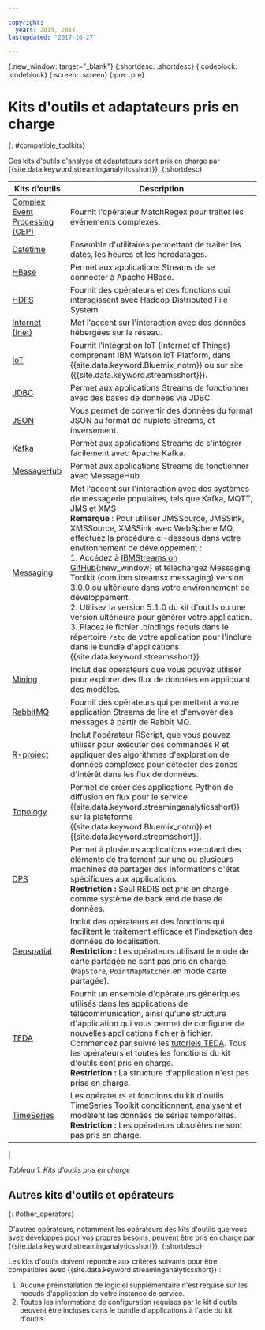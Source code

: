 ```yaml
---

copyright:
  years: 2015, 2017
lastupdated: "2017-10-27"

---
```


<!-- Attribute definitions -->
{:new_window: target="_blank"}
{:shortdesc: .shortdesc}
{:codeblock: .codeblock}
{:screen: .screen}
{:pre: .pre}

# Kits d'outils et adaptateurs pris en charge
{: #compatible_toolkits}

Ces kits d'outils d'analyse et adaptateurs sont pris en charge par {{site.data.keyword.streaminganalyticsshort}}.
{:shortdesc}

| Kits d'outils                   | Description							                  |
| --------------------------------| --------------------------|
| [Complex Event Processing (CEP)](https://ibm.co/2zOwODa)    |	Fournit l'opérateur MatchRegex pour traiter les événements complexes. |
| [Datetime](https://ibmstreams.github.io/streamsx.datetime/)	|	Ensemble d'utilitaires permettant de traiter les dates, les heures et les horodatages.  |
| [HBase](http://ibmstreams.github.io/streamsx.hbase/)        | Permet aux applications Streams de se connecter à Apache HBase.	 	   |
| [HDFS](http://ibmstreams.github.io/streamsx.hdfs/)          | Fournit des opérateurs et des fonctions qui interagissent avec Hadoop Distributed File System.	|
| [Internet (Inet)](http://ibmstreams.github.io/streamsx.inet)|  Met l'accent sur l'interaction avec des données hébergées sur le réseau.       |
| [IoT](http://ibmstreams.github.io/streamsx.iot/)            | Fournit l'intégration IoT (Internet of Things) comprenant IBM Watson IoT Platform, dans {{site.data.keyword.Bluemix_notm}} ou sur site ({{site.data.keyword.streamsshort}}). |
| [JDBC](http://ibmstreams.github.io/streamsx.jdbc/)          | Permet aux applications Streams de fonctionner avec des bases de données via JDBC.		   |
| [JSON](http://ibmstreams.github.io/streamsx.json/)          | Vous permet de convertir des données du format JSON au format de nuplets Streams, et inversement. 		|
| [Kafka](https://ibmstreams.github.io/streamsx.kafka/)       | Permet aux applications Streams de s'intégrer facilement avec Apache Kafka. 	 |
| [MessageHub](https://ibmstreams.github.io/streamsx.messagehub/) | Permet aux applications Streams de fonctionner avec MessageHub.			     |
| [Messaging](https://ibmstreams.github.io/streamsx.messaging/)   |  	Met l'accent sur l'interaction avec des systèmes de messagerie populaires, tels que Kafka, MQTT, JMS et XMS	<br>**Remarque** : Pour utiliser JMSSource, JMSSink, XMSSource, XMSSink avec WebSphere MQ, effectuez la procédure ci-dessous dans votre environnement de développement : <br>1. Accédez à [IBMStreams on GitHub](https://github.com/IBMStreams){:new_window} et téléchargez Messaging Toolkit (com.ibm.streamsx.messaging) version 3.0.0 ou ultérieure dans votre environnement de développement.<br>2. Utilisez la version 5.1.0 du kit d'outils ou une version ultérieure pour générer votre application.<br>3. Placez le fichier .bindings requis dans le répertoire `/etc` de votre application pour l'inclure dans le bundle d'applications {{site.data.keyword.streamsshort}}.	    |
| [Mining](https://ibm.co/2y3i5au)              	   	            |  Inclut des opérateurs que vous pouvez utiliser pour explorer des flux de données en appliquant des modèles.     |
| [RabbitMQ](https://ibmstreams.github.io/streamsx.rabbitmq/)     |  Fournit des opérateurs qui permettant à votre application Streams de lire et d'envoyer des messages à partir de Rabbit MQ.  |
| [R-project](https://ibm.co/2h7D9lu)          	   	              |   Inclut l'opérateur RScript, que vous pouvez utiliser pour exécuter des commandes R et appliquer des algorithmes d'exploration de données complexes pour détecter des zones d'intérêt dans les flux de données.     |
| [Topology](http://ibmstreams.github.io/streamsx.topology/)      |  Permet de créer des applications Python de diffusion en flux pour le service {{site.data.keyword.streaminganalyticsshort}} sur la plateforme {{site.data.keyword.Bluemix_notm}} et {{site.data.keyword.streamsshort}}.		     |
| [DPS](http://ibmstreams.github.io/streamsx.dps/) |	 Permet à plusieurs applications exécutant des éléments de traitement sur une ou plusieurs machines de partager des informations d'état spécifiques aux applications. <br>**Restriction :** Seul REDIS est pris en charge comme système de back end de base de données. | 	 	 	
| [Geospatial](https://ibm.co/2h9x0VR) 	     |	Inclut des opérateurs et des fonctions qui facilitent le traitement efficace et l'indexation des données de localisation. <br>**Restriction :** Les opérateurs utilisant le mode de carte partagée ne sont pas pris en charge (`MapStore`, `PointMapMatcher` en mode carte partagée).  |
| [TEDA](https://ibm.co/2z9DS00)	   | 	Fournit un ensemble d'opérateurs génériques utilisés dans les applications de télécommunication, ainsi qu'une structure d'application qui vous permet de configurer de nouvelles applications fichier à fichier. Commencez par suivre les [tutoriels TEDA](http://ibmstreams.github.io/streamsx.tutorial.teda/). Tous les opérateurs et toutes les fonctions du kit d'outils sont pris en charge. <br>**Restriction :** La structure d'application n'est pas prise en charge.   |
| [TimeSeries](https://ibm.co/2zEPILZ)	 	  | Les opérateurs et fonctions du kit d'outils TimeSeries Toolkit conditionnent, analysent et modèlent les données de séries temporelles.<br>**Restriction :** Les opérateurs obsolètes ne sont pas pris en charge.
|

*Tableau 1. Kits d'outils pris en charge*

## Autres kits d'outils et opérateurs
{: #other_operators}

D'autres opérateurs, notamment les opérateurs des kits d'outils que vous avez développés pour vos propres besoins, peuvent être pris en charge par {{site.data.keyword.streaminganalyticsshort}}.
{:shortdesc}

Les kits d'outils doivent répondre aux critères suivants pour être compatibles avec {{site.data.keyword.streaminganalyticsshort}} :

1. Aucune préinstallation de logiciel supplémentaire n'est requise sur les noeuds d'application de votre instance de service.
2. Toutes les informations de configuration requises par le kit d'outils peuvent être incluses dans le bundle d'applications à l'aide du kit d'outils.
